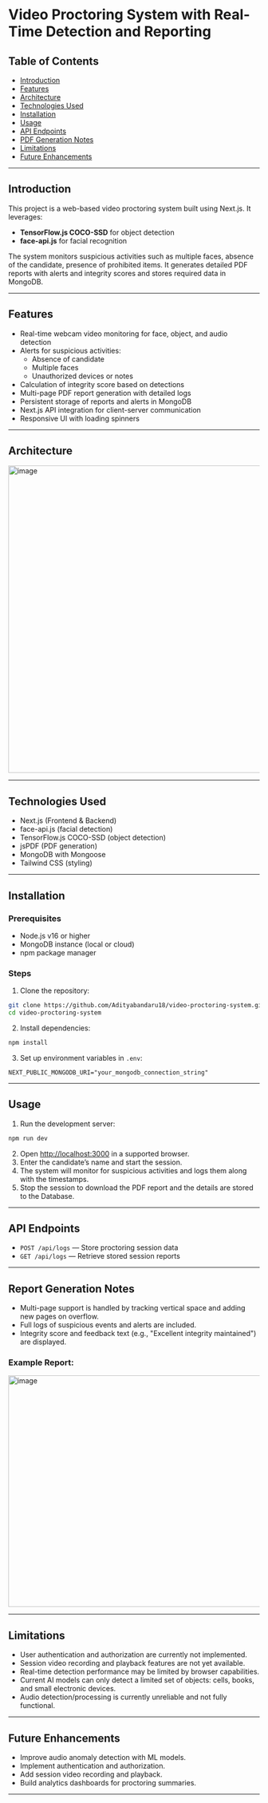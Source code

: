 # Video Proctoring System with Real-Time Detection and Reporting

## Table of Contents
- [Introduction](#introduction)
- [Features](#features)
- [Architecture](#architecture)
- [Technologies Used](#technologies-used)
- [Installation](#installation)
- [Usage](#usage)
- [API Endpoints](#api-endpoints)
- [PDF Generation Notes](#pdf-generation-notes)
- [Limitations](#limitations)
- [Future Enhancements](#future-enhancements)

---

## Introduction

This project is a web-based video proctoring system built using Next.js. It leverages:

- **TensorFlow.js COCO-SSD** for object detection  
- **face-api.js** for facial recognition  

The system monitors suspicious activities such as multiple faces, absence of the candidate, presence of prohibited items. It generates detailed PDF reports with alerts and integrity scores and stores required data in MongoDB.

---

## Features

- Real-time webcam video monitoring for face, object, and audio detection  
- Alerts for suspicious activities:
  - Absence of candidate
  - Multiple faces
  - Unauthorized devices or notes
- Calculation of integrity score based on detections  
- Multi-page PDF report generation with detailed logs  
- Persistent storage of reports and alerts in MongoDB  
- Next.js API integration for client-server communication  
- Responsive UI with loading spinners

---

## Architecture

<img width="905" height="616" alt="image" src="https://github.com/user-attachments/assets/55030a06-4385-42f5-bbdf-eb24dea9f0f1" />

---

## Technologies Used

- Next.js (Frontend & Backend)  
- face-api.js (facial detection)  
- TensorFlow.js COCO-SSD (object detection)  
- jsPDF (PDF generation)  
- MongoDB with Mongoose  
- Tailwind CSS (styling)  

---

## Installation

### Prerequisites

- Node.js v16 or higher  
- MongoDB instance (local or cloud)  
- npm package manager  

### Steps

1. Clone the repository:

```bash
git clone https://github.com/Adityabandaru18/video-proctoring-system.git
cd video-proctoring-system
````

2. Install dependencies:

```bash
npm install
```

3. Set up environment variables in `.env`:

```env
NEXT_PUBLIC_MONGODB_URI="your_mongodb_connection_string"
```
---

## Usage

1. Run the development server:

```bash
npm run dev
```

2. Open [http://localhost:3000](http://localhost:3000) in a supported browser.
3. Enter the candidate’s name and start the session.
4. The system will monitor for suspicious activities and logs them along with the timestamps.
5. Stop the session to download the PDF report and the details are stored to the Database.

---

## API Endpoints

* `POST /api/logs` — Store proctoring session data
* `GET /api/logs` — Retrieve stored session reports

---

## Report Generation Notes

* Multi-page support is handled by tracking vertical space and adding new pages on overflow.
* Full logs of suspicious events and alerts are included.
* Integrity score and feedback text (e.g., "Excellent integrity maintained") are displayed.

### Example Report:
<img width="505" height="464" alt="image" src="https://github.com/user-attachments/assets/34b202b8-6d2d-4ff4-bdb8-b6b9024e301c" />

---

## Limitations

* User authentication and authorization are currently not implemented.
* Session video recording and playback features are not yet available.
* Real-time detection performance may be limited by browser capabilities.
* Current AI models can only detect a limited set of objects: cells, books, and small electronic devices.
* Audio detection/processing is currently unreliable and not fully functional.

---

## Future Enhancements

* Improve audio anomaly detection with ML models.
* Implement authentication and authorization.
* Add session video recording and playback.
* Build analytics dashboards for proctoring summaries.

---


